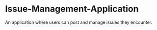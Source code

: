 # Issue-Management-Application
An application where users can post and manage issues they encounter.
